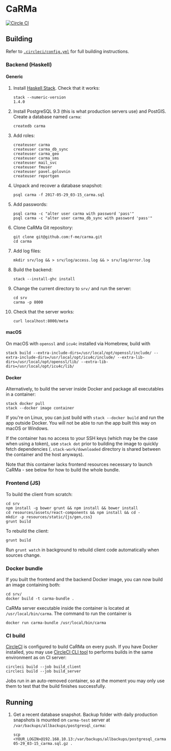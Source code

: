 # CaRMa

[![Circle CI](https://circleci.com/gh/f-me/carma.svg?style=svg&circle-token=ed097e1dbbde9591b7b2bec9ce252ddc840deb54)][ci]

## Building

Refer to [`.circleci/config.yml`](https://github.com/f-me/carma/blob/master/.circleci/config.yml) for full building instructions.

### Backend (Haskell)

#### Generic

1. Install [Haskell Stack][haskell-stack]. Check that it works:

   ```
   stack --numeric-version
   1.4.0
   ```

2. Install PostgreSQL 9.3 (this is what production servers use) and PostGIS. Create a database named `carma`:

   ```
   createdb carma
   ```

3. Add roles:

   ```
   createuser carma
   createuser carma_db_sync
   createuser carma_geo
   createuser carma_sms
   createuser mail_svc
   createuser fmuser
   createuser pavel.golovnin
   createuser reportgen
   ```

3. Unpack and recover a database snapshot:

   ```
   psql carma -f 2017-05-29_03-15_carma.sql
   ```

3. Add passwords:

   ```
   psql carma -c "alter user carma with password 'pass'"
   psql carma -c "alter user carma_db_sync with password 'pass'"
   ```

3. Clone CaRMa Git repository:

   ```
   git clone git@github.com:f-me/carma.git
   cd carma
   ```

3. Add log files:

   ```
   mkdir srv/log && > srv/log/access.log && > srv/log/error.log
   ```

4. Build the backend:

   ```
   stack --install-ghc install
   ```

5. Change the current directory to `srv/` and run the server:

    ```
    cd srv
    carma -p 8000
    ```

6. Check that the server works:

   ```
   curl localhost:8000/meta
   ```

#### macOS

On macOS with `openssl` and `icu4c` installed via Homebrew, build with

    stack build --extra-include-dirs=/usr/local/opt/openssl/include/ --extra-include-dirs=/usr/local/opt/icu4c/include/ --extra-lib-dirs=/usr/local/opt/openssl/lib/ --extra-lib-dirs=/usr/local/opt/icu4c/lib/

#### Docker

Alternatively, to build the server inside Docker and package all
executables in a container:

    stack docker pull
    stack --docker image container

If you're on Linux, you can just build with `stack --docker build` and
run the app outside Docker. You will not be able to run the app built
this way on macOS or Windows.

If the container has no access to your SSH keys (which may be the case
when using a token), use `stack dot` prior to building the image to
quickly fetch dependencies (`.stack-work/downloaded` directory is
shared between the container and the host anyways).

Note that this container lacks frontend resources necessary to launch
CaRMa - see below for how to build the whole bundle.

### Frontend (JS)

To build the client from scratch:

    cd srv
    npm install -g bower grunt && npm install && bower install
    cd resources/assets/react-components && npm install && cd -
    mkdir -p resources/static/{js/gen,css}
    grunt build

To rebuild the client:

    grunt build

Run `grunt watch` in background to rebuild client code automatically
when sources change.

### Docker bundle

If you built the frontend and the backend Docker image, you can now
build an image containing both:

    cd srv/
    docker build -t carma-bundle .

CaRMa server executable inside the container is located at
`/usr/local/bin/carma`. The command to run the container is

    docker run carma-bundle /usr/local/bin/carma

### CI build

[CircleCI][ci] is configured to build CaRMa on every push. If you have
Docker installed, you may use [CircleCI CLI tool][ci-cli] to performs
builds in the same environment as on CI server:

    circleci build --job build_client
    circleci build --job build_server

Jobs run in an auto-removed container, so at the moment you may
only use them to test that the build finishes successfully.

## Running

1. Get a recent database snapshot. Backup folder with daily production
   snapshots is mounted on `carma-test` server at
   `/var/backups/allbackups/postgresql_carma`:

   ```
   scp <YOUR_LOGIN>@192.168.10.13:/var/backups/allbackups/postgresql_carma/2017-05-29_03-15_carma.sql.gz .
   ```

[ci]: https://circleci.com/gh/f-me/carma
[ci-cli]: https://circleci.com/docs/2.0/local-jobs/
[haskell-stack]: https://docs.haskellstack.org/en/stable/README/
